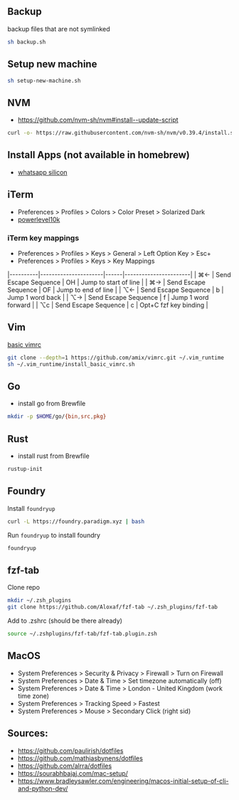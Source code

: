 ## Backup

backup files that are not symlinked
```bash
sh backup.sh
```

## Setup new machine

```bash
sh setup-new-machine.sh
```

## NVM

* https://github.com/nvm-sh/nvm#install--update-script
```bash
curl -o- https://raw.githubusercontent.com/nvm-sh/nvm/v0.39.4/install.sh | bash
```

## Install Apps (not available in homebrew)

* [whatsapp silicon](https://web.whatsapp.com/desktop/mac_native/release/)


## iTerm

* Preferences > Profiles > Colors > Color Preset > Solarized Dark
* [powerlevel10k](https://github.com/romkatv/powerlevel10k/tree/master#getting-started)

### iTerm key mappings

* Preferences > Profiles > Keys > General > Left Option Key > Esc+
* Preferences > Profiles > Keys > Key Mappings

|----------|----------------------|------|-----------------------|
| ⌘←       | Send Escape Sequence |  OH  | Jump to start of line |
| ⌘→       | Send Escape Sequence |  OF  | Jump to end of line   |
| ⌥←       | Send Escape Sequence |  b   | Jump 1 word back      |
| ⌥→       | Send Escape Sequence |  f   | Jump 1 word forward   |
| ⌥c       | Send Escape Sequence |  c   | Opt+C fzf key binding |

## Vim

[basic vimrc](https://github.com/amix/vimrc#how-to-install-the-basic-version)

```bash
git clone --depth=1 https://github.com/amix/vimrc.git ~/.vim_runtime
sh ~/.vim_runtime/install_basic_vimrc.sh
```

## Go

* install go from Brewfile

```bash
mkdir -p $HOME/go/{bin,src,pkg}
```

## Rust

* install rust from Brewfile

```bash
rustup-init
```

## Foundry

Install `foundryup`
```bash
curl -L https://foundry.paradigm.xyz | bash
```

Run `foundryup` to install foundry
```bash
foundryup
```
## fzf-tab

Clone repo
```bash
mkdir ~/.zsh_plugins
git clone https://github.com/Aloxaf/fzf-tab ~/.zsh_plugins/fzf-tab
```

Add to .zshrc (should be there already)
```bash
source ~/.zshplugins/fzf-tab/fzf-tab.plugin.zsh
```

## MacOS

* System Preferences > Security & Privacy > Firewall > Turn on Firewall
* System Preferences > Date & Time > Set timezone automatically (off)
* System Preferences > Date & Time > London - United Kingdom (work time zone)
* System Preferences > Tracking Speed > Fastest
* System Preferences > Mouse > Secondary Click (right sid)

## Sources:

* https://github.com/paulirish/dotfiles
* https://github.com/mathiasbynens/dotfiles
* https://github.com/alrra/dotfiles
* https://sourabhbajaj.com/mac-setup/
* https://www.bradleysawler.com/engineering/macos-initial-setup-of-cli-and-python-dev/
